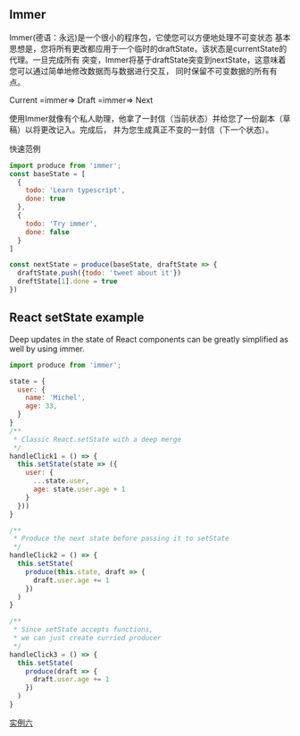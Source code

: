
## Immer

Immer(德语：永远)是一个很小的程序包，它使您可以方便地处理不可变状态
基本思想是，您将所有更改都应用于一个临时的draftState，该状态是currentState的代理。一旦完成所有
突变，Immer将基于draftState突变到nextState，这意味着您可以通过简单地修改数据而与数据进行交互，
同时保留不可变数据的所有有点。

Current  =immer=>  Draft  =immer=>  Next

使用Immer就像有个私人助理，他拿了一封信（当前状态）并给您了一份副本（草稿）以将更改记入。完成后，
并为您生成真正不变的一封信（下一个状态）。

快速范例

```js
import produce from 'immer';
const baseState = [
  {
    todo: 'Learn typescript',
    done: true
  },
  {
    todo: 'Try immer',
    done: false
  }
]

const nextState = produce(baseState, draftState => {
  draftState.push({todo: 'tweet about it'})
  dreftState[1].done = true
})
```

## React setState example

Deep updates in the state of React components can be greatly simplified as well
by using immer.

```js
import produce from 'immer';

state = {
  user: {
    name: 'Michel',
    age: 33,
  }
}
/**
 * Classic React.setState with a deep merge
 */
handleClick1 = () => {
  this.setState(state => ({
    user: {
      ...state.user,
      age: state.user.age + 1
    }
  }))
}

/**
 * Produce the next state before passing it to setState
 */
handleClick2 = () => {
  this.setState(
    produce(this.state, draft => {
      draft.user.age += 1
    })
  )
}

/**
 * Since setState accepts functions,
 * we can just create curried producer
 */
handleClick3 = () => {
  this.setState(
    produce(draft => {
      draft.user.age += 1
    })
  )
}

```


[实例六](./src/pages/test/TestSix.js)